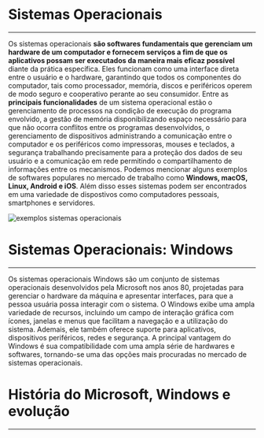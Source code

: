 # Sistemas Operacionais
---
 Os sistemas operacionais **são softwares fundamentais que gerenciam um hardware de um computador e fornecem serviços a fim de que os aplicativos possam ser executados da maneira mais eficaz possível** diante da prática específica. Eles funcionam como uma interface direta entre o usuário e o hardware, garantindo que todos os componentes do computador, tais como processador, memória, discos e periféricos operem de modo seguro e cooperativo perante ao seu consumidor. Entre as **principais funcionalidades** de um sistema operacional estão o gerenciamento de processos na condição de execução do programa envolvido, a gestão de memória disponibilizando espaço necessário para que não ocorra conflitos entre os programas desenvolvidos, o gerenciamento de dispositivos administrando a comunicação entre o computador e os periféricos como impressoras, mouses e teclados, a segurança trabalhando precisamente para a proteção dos dados de seu usuário e a comunicação em rede permitindo o compartilhamento de informações entre os mecanismos. Podemos mencionar alguns exemplos de softwares populares no mercado de trabalho como **Windows, macOS, Linux, Android e iOS**. Além disso esses sistemas podem ser encontrados em uma variedade  de dispostivos como computadores pessoais, smartphones e servidores.

![exemplos sistemas operacionais](https://s.zst.com.br/cms-assets/2023/12/o-que-e-sistema-operacional.webp)


# Sistemas Operacionais: Windows
---
Os sistemas operacionais Windows são um conjunto de sistemas operacionais desenvolvidos pela Microsoft nos anos 80, projetadas para gerenciar o hardware da máquina e apresentar interfaces, para que a pessoa usuária possa interagir com o sistema. O Windows exibe uma ampla variedade de recursos, incluindo um campo de interação gráfica com ícones, janelas e menus que facilitam a navegação e a utilização do sistema. Ademais, ele também oferece suporte para aplicativos, dispositivos periféricos, redes e segurança. A principal vantagem do Windows é sua compatibilidade com uma ampla série de hardwares e softwares, tornando-se uma das opções mais procuradas no mercado de sistemas operacionais.

# História do Microsoft, Windows e evolução
---
